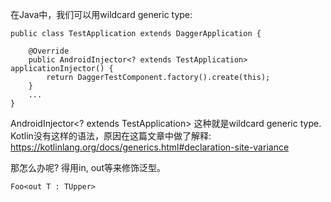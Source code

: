 在Java中，我们可以用wildcard generic type:
```
public class TestApplication extends DaggerApplication {

    @Override
    public AndroidInjector<? extends TestApplication> applicationInjector() {
        return DaggerTestComponent.factory().create(this);
    }
    ...
}
```

AndroidInjector<? extends TestApplication> 这种就是wildcard generic type. Kotlin没有这样的语法，原因在这篇文章中做了解释:
https://kotlinlang.org/docs/generics.html#declaration-site-variance

那怎么办呢?
得用in, out等来修饰泛型。
```
Foo<out T : TUpper>
```
